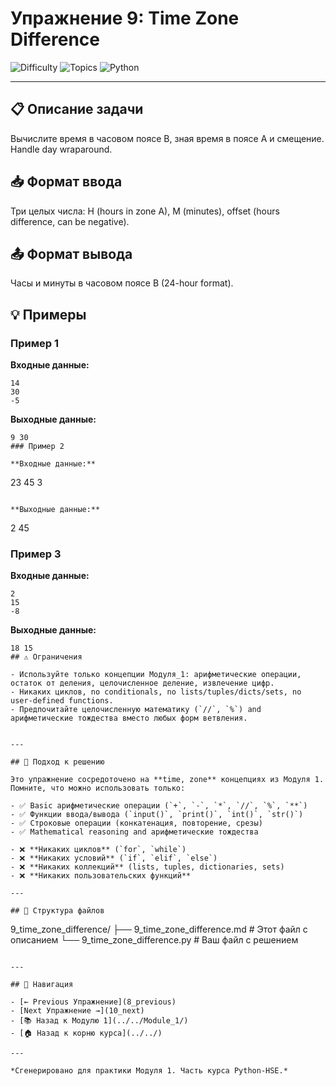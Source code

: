 # Упражнение 9: Time Zone Difference

![Difficulty](https://img.shields.io/badge/Difficulty-Module%201-green)
![Topics](https://img.shields.io/badge/Topics-time%2C%20zone-blue)
![Python](https://img.shields.io/badge/Python-Module%201%20Concepts-yellow)

---

## 📋 Описание задачи

Вычислите время в часовом поясе B, зная время в поясе A и смещение. Handle day wraparound.
## 📥 Формат ввода

Три целых числа: H (hours in zone A), M (minutes), offset (hours difference, can be negative).
## 📤 Формат вывода

Часы и минуты в часовом поясе B (24-hour format).
## 💡 Примеры

### Пример 1

**Входные данные:**
```
14
30
-5
```

**Выходные данные:**
```
9 30
### Пример 2

**Входные данные:**
```
23
45
3
```

**Выходные данные:**
```
2 45
### Пример 3

**Входные данные:**
```
2
15
-8
```

**Выходные данные:**
```
18 15
## ⚠️ Ограничения

- Используйте только концепции Модуля_1: арифметические операции, остаток от деления, целочисленное деление, извлечение цифр.
- Никаких циклов, no conditionals, no lists/tuples/dicts/sets, no user-defined functions.
- Предпочитайте целочисленную математику (`//`, `%`) and арифметические тождества вместо любых форм ветвления.


---

## 🎯 Подход к решению

Это упражнение сосредоточено на **time, zone** концепциях из Модуля 1. Помните, что можно использовать только:

- ✅ Basic арифметические операции (`+`, `-`, `*`, `//`, `%`, `**`)
- ✅ Функции ввода/вывода (`input()`, `print()`, `int()`, `str()`)
- ✅ Строковые операции (конкатенация, повторение, срезы)
- ✅ Mathematical reasoning and арифметические тождества

- ❌ **Никаких циклов** (`for`, `while`)
- ❌ **Никаких условий** (`if`, `elif`, `else`)
- ❌ **Никаких коллекций** (lists, tuples, dictionaries, sets)
- ❌ **Никаких пользовательских функций**

---

## 📁 Структура файлов
```
9_time_zone_difference/
├── 9_time_zone_difference.md     # Этот файл с описанием
└── 9_time_zone_difference.py     # Ваш файл с решением
```

---

## 🔗 Навигация

- [← Previous Упражнение](8_previous) 
- [Next Упражнение →](10_next)
- [📚 Назад к Модулю 1](../../Module_1/)
- [🏠 Назад к корню курса](../../)

---

*Сгенерировано для практики Модуля 1. Часть курса Python-HSE.*
